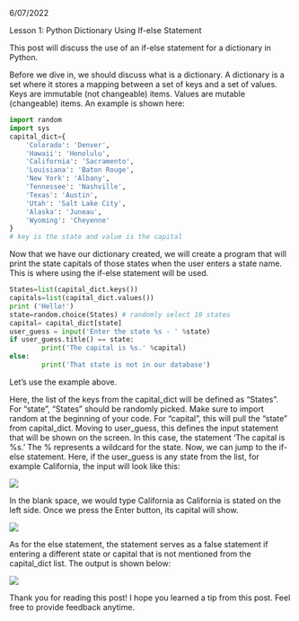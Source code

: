 6/07/2022

Lesson 1: Python Dictionary Using If-else Statement


This post will discuss the use of an if-else statement for a dictionary in Python.

Before we dive in, we should discuss what is a dictionary. A dictionary is a set where it stores a mapping between a set of keys and a set of values. Keys are immutable (not changeable) items. Values are mutable (changeable) items. An example is shown here:

```python
import random
import sys
capital_dict={
    'Colorado': 'Denver',
    'Hawaii': 'Honolulu',
    'California': 'Sacramento',
    'Louisiana': 'Baton Rouge',
    'New York': 'Albany',
    'Tennessee': 'Nashville',
    'Texas': 'Austin',
    'Utah': 'Salt Lake City',
    'Alaska': 'Juneau',
    'Wyoming': 'Cheyenne'  
}
# key is the state and value is the capital
```

Now that we have our dictionary created, we will create a program that will print the state capitals of those states when the user enters a state name. This is where using the if-else statement will be used.

```python
States=list(capital_dict.keys())
capitals=list(capital_dict.values())
print ('Hello!')
state=random.choice(States) # randomly select 10 states
capital= capital_dict[state]
user_guess = input('Enter the state %s - ' %state)
if user_guess.title() == state:
        print('The capital is %s.' %capital)
else:
        print('That state is not in our database')
```

Let’s use the example above.

Here, the list of the keys from the capital_dict will be defined as “States”. For “state”, “States” should be randomly picked. Make sure to import random at the beginning of your code. For “capital”, this will pull the “state” from capital_dict. Moving to user_guess, this defines the input statement that will be shown on the screen. In this case, the statement ‘The capital is %s.’ The % represents a wildcard for the state. Now, we can jump to the if-else statement. Here, if the user_guess is any state from the list, for example California, the input will look like this:

<div id="badges">
<a href="https://miro.medium.com/max/1750/1*dZfKN4q53dotm30YHo4png.png">
  <img src="https://miro.medium.com/max/1750/1*dZfKN4q53dotm30YHo4png.png"/>
  </a>
  </div>


In the blank space, we would type California as California is stated on the left side. Once we press the Enter button, its capital will show.


<div id="badges">
<a href="https://miro.medium.com/max/1750/1*THBmpGADGw6SYnjFn4-E_g.png">
  <img src="https://miro.medium.com/max/1750/1*THBmpGADGw6SYnjFn4-E_g.png"/>
  </a>
  </div>



As for the else statement, the statement serves as a false statement if entering a different state or capital that is not mentioned from the capital_dict list. The output is shown below:



<div id="badges">
<a href="https://miro.medium.com/max/1750/1*m_ZWqpK4WBvrT6c1rp5fRQ.png">
  <img src="https://miro.medium.com/max/1750/1*m_ZWqpK4WBvrT6c1rp5fRQ.png"/>
  </a>
  </div>



Thank you for reading this post! I hope you learned a tip from this post. Feel free to provide feedback anytime.
